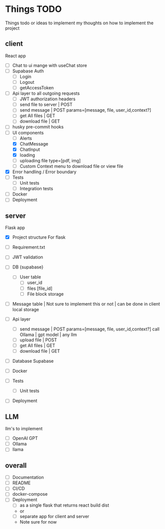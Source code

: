 # Things TODO

Things todo or ideas to implement
my thoughts on how to implement the project

## client

React app

- [ ] Chat to ui mange with useChat store
- [ ] Supabase Auth
  - [ ] Login
  - [ ] Logout
  - [ ] getAccessToken
- [ ] Api layer to all outgoing requests
  - [ ] JWT authorization headers
  - [ ] send file to server | POST
  - [ ] send message | POST params=[message, file, user_id,context?]
  - [ ] get All files | GET
  - [ ] download file | GET
- [ ] husky pre-commit hooks
- [ ] UI components
  - [ ] Alerts
  - [x] ChatMessage
  - [x] ChatInput
  - [x] loading
  - [ ] uploading file type=[pdf, img]
  - [ ] Custom Context menu to download file or view file
- [x] Error handling / Error boundary
- [ ] Tests
  - [ ] Unit tests
  - [ ] Integration tests
- [ ] Docker
- [ ] Deployment

## server

Flask app

- [x] Project structure For flask
- [ ] Requirement.txt
- [ ] JWT validation
- [ ] DB {supabase}
  - [ ] User table
    - [ ] user_id
    - [ ] files [file_id]
    - [ ] File block storage
- [ ] Message table | Not sure to implement this or not | can be done in client local storage

- [ ] Api layer
  - [ ] send message | POST params=[message, file, user_id,context?] call Ollama | gpt model | any llm
  - [ ] upload file | POST
  - [ ] get All files | GET
  - [ ] download file | GET
- [ ] Database Supabase
- [ ] Docker
- [ ] Tests
  - [ ] Unit tests
- [ ] Deployment

## LLM

llm's to implement

- [ ] OpenAI GPT
- [ ] Ollama
- [ ] llama

## overall

- [ ] Documentation
- [ ] README
- [ ] CI/CD
- [ ] docker-compose
- [ ] Deployment
  - [ ] as a single flask that returns react build dist
  - or
  - [ ] separate app for client and server
  - Note sure for now
